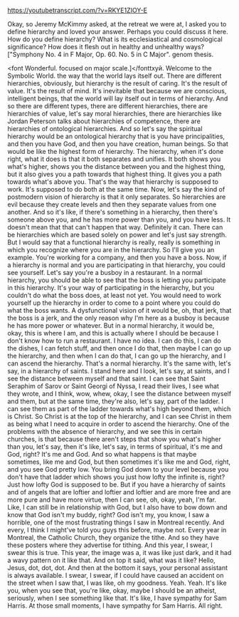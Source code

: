 https://youtubetranscript.com/?v=RKYE1ZIOY-E

 Okay, so Jeremy McKimmy asked, at the retreat we were at, I asked you to define hierarchy and loved your answer. Perhaps you could discuss it here. How do you define hierarchy? What is its ecclesiastical and cosmological significance? How does it flesh out in healthy and unhealthy ways? ["Symphony No. 4 in F Major, Op. 60. No. 5 in C Major". genom thesis.</p><font Wonderful. focused on major scale.]</fonttxуй. Welcome to the Symbolic World. the way that the world lays itself out. There are different hierarchies, obviously, but hierarchy is the result of caring. It's the result of value. It's the result of mind. It's inevitable that because we are conscious, intelligent beings, that the world will lay itself out in terms of hierarchy. And so there are different types, there are different hierarchies, there are hierarchies of value, let's say moral hierarchies, there are hierarchies like Jordan Peterson talks about hierarchies of competence, there are hierarchies of ontological hierarchies. And so let's say the spiritual hierarchy would be an ontological hierarchy that is you have principalities, and then you have God, and then you have creation, human beings. So that would be like the highest form of hierarchy. The hierarchy, when it's done right, what it does is that it both separates and unifies. It both shows you what's higher, shows you the distance between you and the highest thing, but it also gives you a path towards that highest thing. It gives you a path towards what's above you. That's the way that hierarchy is supposed to work. It's supposed to do both at the same time. Now, let's say the kind of postmodern vision of hierarchy is that it only separates. So hierarchies are evil because they create levels and then they separate values from one another. And so it's like, if there's something in a hierarchy, then there's someone above you, and he has more power than you, and you have less. It doesn't mean that that can't happen that way. Definitely it can. There can be hierarchies which are based solely on power and let's just say strength. But I would say that a functional hierarchy is really, really is something in which you recognize where you are in the hierarchy. So I'll give you an example. You're working for a company, and then you have a boss. Now, if a hierarchy is normal and you are participating in that hierarchy, you could see yourself. Let's say you're a busboy in a restaurant. In a normal hierarchy, you should be able to see that the boss is letting you participate in this hierarchy. It's your way of participating in the hierarchy, but you couldn't do what the boss does, at least not yet. You would need to work yourself up the hierarchy in order to come to a point where you could do what the boss wants. A dysfunctional vision of it would be, oh, that jerk, that the boss is a jerk, and the only reason why I'm here as a busboy is because he has more power or whatever. But in a normal hierarchy, it would be, okay, this is where I am, and this is actually where I should be because I don't know how to run a restaurant. I have no idea. I can do this, I can do the dishes, I can fetch stuff, and then once I do that, then maybe I can go up the hierarchy, and then when I can do that, I can go up the hierarchy, and I can ascend the hierarchy. That's a normal hierarchy. It's the same with, let's say, in a hierarchy of saints. I stand here and I look, let's say, at saints, and I see the distance between myself and that saint. I can see that Saint Seraphim of Sarov or Saint Georgi of Nyssa, I read their lives, I see what they wrote, and I think, wow, whew, okay, I see the distance between myself and them, but at the same time, they're also, let's say, part of the ladder. I can see them as part of the ladder towards what's high beyond them, which is Christ. So Christ is at the top of the hierarchy, and I can see Christ in them as being what I need to acquire in order to ascend the hierarchy. One of the problems with the absence of hierarchy, and we see this in certain churches, is that because there aren't steps that show you what's higher than you, let's say, then it's like, let's say, in terms of spiritual, it's me and God, right? It's me and God. And so what happens is that maybe sometimes, like me and God, but then sometimes it's like me and God, right, and you see God pretty low. You bring God down to your level because you don't have that ladder which shows you just how lofty the infinite is, right? Just how lofty God is supposed to be. But if you have a hierarchy of saints and of angels that are loftier and loftier and loftier and are more free and are more pure and have more virtue, then I can see, oh, okay, yeah, I'm far. Like, I can still be in relationship with God, but I also have to bow down and know that God isn't my buddy, right? God isn't my, you know, I saw a horrible, one of the most frustrating things I saw in Montreal recently. And every, I think I might've told you guys this before, maybe not. Every year in Montreal, the Catholic Church, they organize the tithe. And so they have these posters where they advertise for tithing. And this year, I swear, I swear this is true. This year, the image was a, it was like just dark, and it had a wavy pattern on it like that. And on top it said, what was it like? Hello, Jesus, dot, dot, dot. And then at the bottom it says, your personal assistant is always available. I swear, I swear, if I could have caused an accident on the street when I saw that, I was like, oh my goodness. Yeah. Yeah. It's like you, when you see that, you're like, okay, maybe I should be an atheist, seriously, when I see something like that. It's like, I have sympathy for Sam Harris. At those small moments, I have sympathy for Sam Harris. All right.